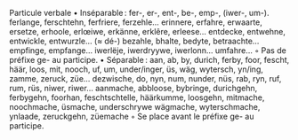 Particule verbale
    • Inséparable :	fer-, er-, ent-, be-, emp-, (iwer-, um-).
		ferlange, ferschtehn, ferfriere, ferzehle…
		erinnere, erfahre, erwaarte, ersetze, erhoole, erlœiwe, erkänne, erklêre, erleese…
		entdecke, entwehne, entwickle, entwurzle… (≈ dé-)
		bezahle, bhalte, bedyte, betraachte…
		empfinge, empfange…
		iwerlëje, iwerdryywe, iwerlonn…
		umfahre…
        ◦ Pas de préfixe ge- au participe.
    • Séparable :	aan, ab, by, durich, ferby, foor, fescht, häär, loos, mit, nooch, uf, um, 
		under/inger, üs, wäg, wytersch, yn/ing, zamme, zeruck, züe…
		dezwische, do, nyn, num, nunder, nüs, rab, ryn, ruf, rum, rüs, niwer, riwer…
		aanmache, abbloose, bybringe, durichgehn, ferbygehn, foorhan, feschtschtelle, 
		häärkumme, loosgehn, mitmache,  noochmache, üsmache, underschrywe 
		wägmache, wyterschmache, ynlaade, zeruckgehn, züemache
        ◦ Se place avant le préfixe ge- au participe.